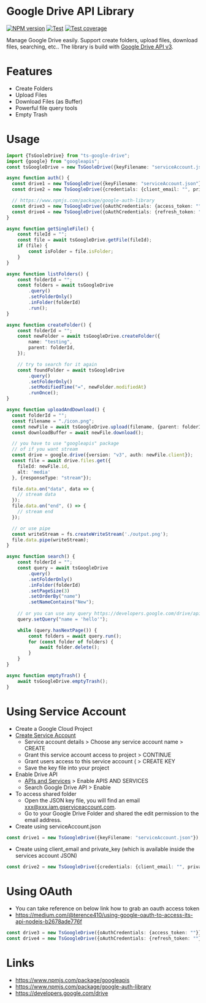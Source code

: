 # Google Drive API Library #

[![NPM version][npm-image]][npm-url]
[![Test][github-action-image]][github-action-url]
[![Test coverage][codecov-image]][codecov-url]

[npm-image]: https://img.shields.io/npm/v/ts-google-drive.svg
[npm-url]: https://npmjs.org/package/ts-google-drive
[github-action-image]: https://github.com/terence410/ts-google-drive/workflows/Testing/badge.svg
[github-action-url]: https://github.com/terence410/ts-google-drive/actions
[codecov-image]: https://img.shields.io/codecov/c/github/terence410/ts-google-drive.svg?style=flat-square
[codecov-url]: https://codecov.io/gh/terence410/ts-google-drive

Manage Google Drive easily. Support create folders, upload files, download files, searching, etc..
The library is build with [Google Drive API v3](https://developers.google.com/drive/api/v3/about-sdk).

# Features

- Create Folders
- Upload Files
- Download Files (as Buffer)
- Powerful file query tools
- Empty Trash

# Usage
```typescript
import {TsGooleDrive} from "ts-google-drive";
import {google} from "googleapis";
const tsGoogleDrive = new TsGooleDrive({keyFilename: "serviceAccount.json"});

async function auth() {
  const drive1 = new TsGoogleDrive({keyFilename: "serviceAccount.json"});
  const drive2 = new TsGoogleDrive({credentials: {client_email: "", private_key: ""}});

  // https://www.npmjs.com/package/google-auth-library
  const drive3 = new TsGoogleDrive({oAuthCredentials: {access_token: ""}});
  const drive4 = new TsGoogleDrive({oAuthCredentials: {refresh_token: ""}, oauthClientOptions: {clientId: "", clientSecret: ""}});
}

async function getSingleFile() {
    const fileId = "";
    const file = await tsGoogleDrive.getFile(fileId);
    if (file) {
        const isFolder = file.isFolder;
    } 
}

async function listFolders() {
    const folderId = "";
    const folders = await tsGoogleDrive
        .query()
        .setFolderOnly()
        .inFolder(folderId)
        .run();
}

async function createFolder() {
    const folderId = "";
    const newFolder = await tsGoogleDrive.createFolder({
        name: "testing",
        parent: folderId,
    });

    // try to search for it again
    const foundFolder = await tsGoogleDrive
        .query()
        .setFolderOnly()
        .setModifiedTime("=", newFolder.modifiedAt)
        .runOnce();
}

async function uploadAndDownload() {
  const folderId = "";
  const filename = "./icon.png";
  const newFile = await tsGoogleDrive.upload(filename, {parent: folderId});
  const downloadBuffer = await newFile.download();

  // you have to use "googleapis" package
  // of if you want stream
  const drive = google.drive({version: "v3", auth: newFile.client});
  const file = await drive.files.get({
    fileId: newFile.id,
    alt: 'media'
  }, {responseType: "stream"});

  file.data.on("data", data => {
    // stream data
  });
  file.data.on("end", () => {
    // stream end
  });

  // or use pipe
  const writeStream = fs.createWriteStream('./output.png');
  file.data.pipe(writeStream);
}

async function search() {
    const folderId = "";
    const query = await tsGoogleDrive
        .query()
        .setFolderOnly()
        .inFolder(folderId)
        .setPageSize(3)
        .setOrderBy("name")
        .setNameContains("New");
    
    // or you can use any query https://developers.google.com/drive/api/v3/search-files
    query.setQuery("name = 'hello'");

    while (query.hasNextPage()) {
        const folders = await query.run();
        for (const folder of folders) {
            await folder.delete();
        }
    }
}

async function emptyTrash() {
    await tsGoogleDrive.emptyTrash();
}
```

# Using Service Account

- Create a Google Cloud Project
- [Create Service Account](https://console.cloud.google.com/iam-admin/serviceaccounts/create)
    - Service account details > Choose any service account name > CREATE
    - Grant this service account access to project > CONTINUE
    - Grant users access to this service account ( > CREATE KEY
    - Save the key file into your project
- Enable Drive API
    -  [APIs and Services](https://console.cloud.google.com/apis/dashboard) > Enable APIS AND SERVICES 
    - Search Google Drive API > Enable
- To access shared folder 
    - Open the JSON key file, you will find an email xxx@xxx.iam.gserviceaccount.com. 
    - Go to your Google Drive Folder and shared the edit permission to the email address.
- Create using serviceAccount.json
```typescript
const drive1 = new TsGoogleDrive({keyFilename: "serviceAccount.json"});
```
- Create using client_email and private_key (which is available inside the services account JSON)
```typescript
const drive2 = new TsGoogleDrive({credentials: {client_email: "", private_key: ""}});
```

# Using OAuth
- You can take reference on below link how to grab an oauth access token
- https://medium.com/@terence410/using-google-oauth-to-access-its-api-nodejs-b2678ade776f
```typescript
const drive3 = new TsGoogleDrive({oAuthCredentials: {access_token: ""}});
const drive4 = new TsGoogleDrive({oAuthCredentials: {refresh_token: ""}, oauthClientOptions: {clientId: "", clientSecret: ""}});
```

# Links
- https://www.npmjs.com/package/googleapis
- https://www.npmjs.com/package/google-auth-library
- https://developers.google.com/drive
